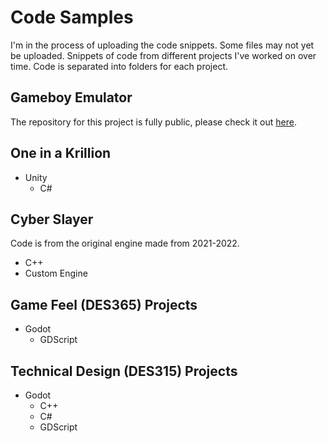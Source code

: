 # Code Samples
I'm in the process of uploading the code snippets. Some files may not yet be uploaded.
Snippets of code from different projects I've worked on over time. Code is separated into folders for each project.

## Gameboy Emulator
The repository for this project is fully public, please check it out [here](https://github.com/doing-it-sideways/gameboy-emulator).

## One in a Krillion
- Unity
  - C#

## Cyber Slayer
Code is from the original engine made from 2021-2022.
- C++
- Custom Engine

## Game Feel (DES365) Projects
- Godot
  - GDScript

## Technical Design (DES315) Projects
- Godot
  - C++
  - C#
  - GDScript
